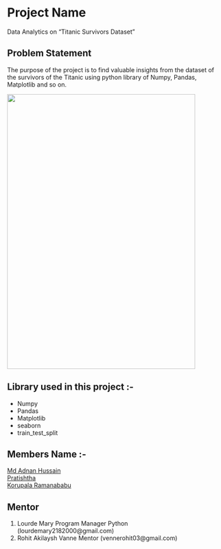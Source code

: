 # Project Name
Data Analytics on “Titanic Survivors Dataset”
## Problem Statement
The purpose of the project is to find valuable insights from the dataset of the survivors of the Titanic using python library of Numpy, Pandas, Matplotlib and so on. <br />
<p>
<img width=438 height=640 src="https://upload.wikimedia.org/wikipedia/commons/6/6e/St%C3%B6wer_Titanic.jpg">
</p>

## Library used in this project :- 
<ul>
<li>Numpy <br/> </li>
<li>Pandas <br/> </li>
<li>Matplotlib <br/> </li>
<li>seaborn <br/> </li>
<li>train_test_split <br/> </li>
</ul>

## Members Name :- 
<a href="https://www.linkedin.com/in/mdadnanhusaain">Md Adnan Hussain</a> <br />
<a href="https://www.linkedin.com/in/pratishtha-s-a0a812203/">Pratishtha</a> <br/>
<a href="https://www.linkedin.com/in/korupala-ramana-babu-3565741bb/">Korupala Ramanababu</a> <br />

## Mentor
<ol>
  <li> Lourde Mary Program Manager Python (lourdemary2182000@gmail.com) </li>
  <li> Rohit Akilaysh Vanne Mentor (vennerohit03@gmail.com) </li>
</ol>